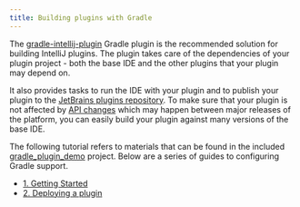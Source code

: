```yaml
---
title: Building plugins with Gradle
---
```


The [gradle-intellij-plugin](https://github.com/JetBrains/gradle-intellij-plugin) Gradle plugin is the recommended solution for building IntelliJ plugins. 
The plugin takes care of the dependencies of your plugin project - both the base IDE and the other plugins that your plugin may depend on. 
 
It also provides tasks to run the IDE with your plugin and to publish your plugin to the [JetBrains plugins repository](/plugin_repository/index.md). 
To make sure that your plugin is not affected by [API changes](/reference_guide/api_changes_list.md) which may happen between major releases of the platform, you can easily build your plugin against many versions of the base IDE. 

The following tutorial refers to materials that can be found in the included [gradle_plugin_demo](https://github.com/JetBrains/intellij-sdk-docs/tree/master/code_samples/gradle_plugin_demo) project. 
Below are a series of guides to configuring Gradle support. 
*  [1. Getting Started](build_system/prerequisites.md)
*  [2. Deploying a plugin](build_system/deployment.md)